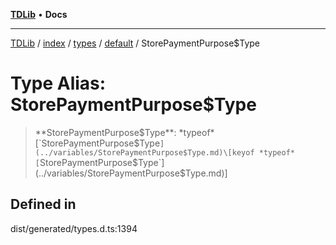 [**TDLib**](../../../../../../README.md) • **Docs**

***

[TDLib](../../../../../../modules.md) / [index](../../../../../README.md) / [types](../../../README.md) / [default](../README.md) / StorePaymentPurpose$Type

# Type Alias: StorePaymentPurpose$Type

> **StorePaymentPurpose$Type**: *typeof* [`StorePaymentPurpose$Type`](../variables/StorePaymentPurpose$Type.md)\[keyof *typeof* [`StorePaymentPurpose$Type`](../variables/StorePaymentPurpose$Type.md)\]

## Defined in

dist/generated/types.d.ts:1394
